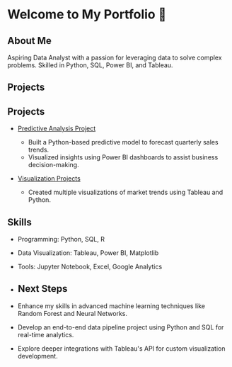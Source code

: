 # Welcome to My Portfolio 👋

## About Me
Aspiring Data Analyst with a passion for leveraging data to solve complex problems. Skilled in Python, SQL, Power BI, and Tableau.

## Projects
## Projects
- [Predictive Analysis Project](https://github.com/CarolineCChen/Predictive_Analysis)
  - Built a Python-based predictive model to forecast quarterly sales trends.
  - Visualized insights using Power BI dashboards to assist business decision-making.

- [Visualization Projects](https://github.com/CarolineCChen/Visualization_Projects)
  - Created multiple visualizations of market trends using Tableau and Python.


## Skills
- Programming: Python, SQL, R
- Data Visualization: Tableau, Power BI, Matplotlib
- Tools: Jupyter Notebook, Excel, Google Analytics

- ## Next Steps
- Enhance my skills in advanced machine learning techniques like Random Forest and Neural Networks.
- Develop an end-to-end data pipeline project using Python and SQL for real-time analytics.
- Explore deeper integrations with Tableau's API for custom visualization development.

